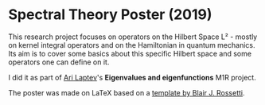 # Spectral Theory Poster (2019)

This research project focuses on operators on the Hilbert Space L² - mostly on kernel integral operators and on the Hamiltonian in quantum mechanics.
Its aim is to cover some basics about this specific Hilbert space and some operators one can define on it.

I did it as part of [Ari Laptev](http://wwwf.imperial.ac.uk/~alaptev/)'s __Eigenvalues and eigenfunctions__ M1R project.

The poster was made on LaTeX based on a [template by Blair J. Rossetti](https://fr.overleaf.com/latex/templates/emory-poster-template/skpfmpxjnqdh).
